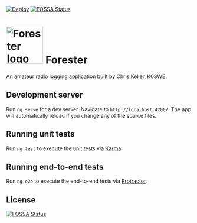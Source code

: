 [![Deploy](https://github.com/k0swe/forester/workflows/Deploy/badge.svg?branch=main)](https://github.com/k0swe/forester/actions/workflows/deploy.yml)
[![FOSSA Status](https://app.fossa.com/api/projects/git%2Bgithub.com%2Fk0swe%2Fforester.svg?type=shield)](https://app.fossa.com/projects/git%2Bgithub.com%2Fk0swe%2Fforester?ref=badge_shield)

# <img src="https://github.com/k0swe/forester/raw/main/src/assets/pine-tree.svg" width="100px" alt="Forester logo"> Forester

An amateur radio logging application built by Chris Keller, K0SWE.

## Development server

Run `ng serve` for a dev server. Navigate to `http://localhost:4200/`. The app will automatically
reload if you change any of the source files.

## Running unit tests

Run `ng test` to execute the unit tests via [Karma](https://karma-runner.github.io).

## Running end-to-end tests

Run `ng e2e` to execute the end-to-end tests via [Protractor](http://www.protractortest.org/).


## License
[![FOSSA Status](https://app.fossa.com/api/projects/git%2Bgithub.com%2Fk0swe%2Fforester.svg?type=large)](https://app.fossa.com/projects/git%2Bgithub.com%2Fk0swe%2Fforester?ref=badge_large)